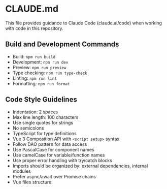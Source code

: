 # CLAUDE.md

This file provides guidance to Claude Code (claude.ai/code) when working with code in this repository.

## Build and Development Commands
- Build: `npm run build`
- Development: `npm run dev`
- Preview: `npm run preview`
- Type checking: `npm run type-check`
- Linting: `npm run lint`
- Formatting: `npm run format`

## Code Style Guidelines
- Indentation: 2 spaces
- Max line length: 100 characters
- Use single quotes for strings
- No semicolons
- TypeScript for type definitions
- Vue 3 Composition API with `<script setup>` syntax
- Follow DAO pattern for data access
- Use PascalCase for component names
- Use camelCase for variable/function names
- Use proper error handling with try/catch blocks
- Imports should be organized by: external dependencies, internal modules
- Prefer async/await over Promise chains
- Vue files structure: <script>, <template>, <style>